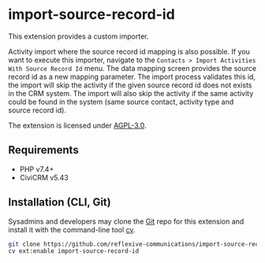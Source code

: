# import-source-record-id

This extension provides a custom importer.

Activity import where the source record id mapping is also possible. If you want to execute this importer, navigate to
the `Contacts > Import Activities With Source Record Id` menu. The data mapping screen provides the source record id as
a new mapping parameter. The import process validates this id, the import will skip the activity if the given source
record id does not exists in the CRM system. The import will also skip the activity if the same activity could be found
in the system (same source contact, activity type and source record id).

The extension is licensed under [AGPL-3.0](LICENSE.txt).

## Requirements

* PHP v7.4+
* CiviCRM v5.43

## Installation (CLI, Git)

Sysadmins and developers may clone the [Git](https://en.wikipedia.org/wiki/Git) repo for this extension and install it
with the command-line tool [cv](https://github.com/civicrm/cv).

```bash
git clone https://github.com/reflexive-communications/import-source-record-id.git
cv ext:enable import-source-record-id
```
